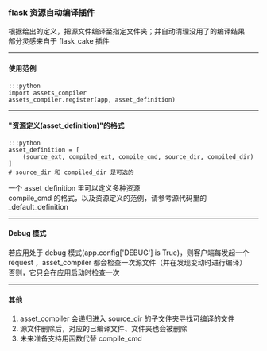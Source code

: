 ### flask 资源自动编译插件  
根据给出的定义，把源文件编译至指定文件夹；并自动清理没用了的编译结果  
部分灵感来自于 flask_cake 插件

---

#### 使用范例

    :::python
    import assets_compiler
    assets_compiler.register(app, asset_definition)

---

#### "资源定义(asset_definition)"的格式

    :::python
    asset_definition = [
        (source_ext, compiled_ext, compile_cmd, source_dir, compiled_dir)
    ]
    # source_dir 和 compiled_dir 是可选的

一个 asset_definition 里可以定义多种资源  
compile_cmd 的格式，以及资源定义的范例，请参考源代码里的 _default_definition

---

#### Debug 模式

若应用处于 debug 模式(app.config['DEBUG'] is True)，则客户端每发起一个 request ，asset_compiler 都会检查一次源文件（并在发现变动时进行编译）  
否则，它只会在应用启动时检查一次

---

#### 其他

1. asset_compiler 会递归进入 source_dir 的子文件夹寻找可编译的文件  
2. 源文件删除后，对应的已编译文件、文件夹也会被删除  
3. 未来准备支持用函数代替 compile_cmd

